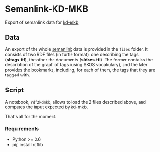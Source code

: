 # Semanlink-KD-MKB
Export of semanlink data for [kd-mkb](https://github.com/raphaelsty/kdmkb)

## Data
An export of the whole [semanlink](http://www.semanlink.net) data is provided in the ``files`` folder. It consists of two RDF files (in turtle format): one describing the tags (**sltags.ttl**), the other the documents (**sldocs.ttl**). The former contains the description of the graph of tags (using SKOS vocabulary), and the later provides the bookmarks, including, for each of them, the tags that they are tagged with.

## Script
A notebook, ``rdf2kdmkb``, allows to load the 2 files described above, and computes the input expected by kd-mkb.

That's all for the moment.

### Requirements

- Python >= 3.6
- pip install rdflib
